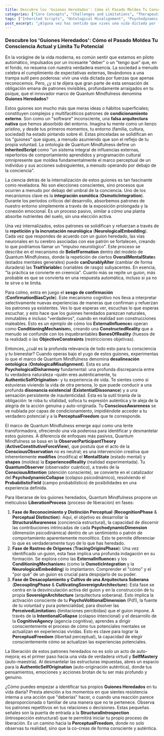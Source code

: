 ```yaml
---
title: Descubre los 'Guiones Heredados': Cómo el Pasado Moldea Tu Consciencia Actual y Limita Tu Potencial
categories: ["Core Concepts", "Challenges and Limitations", "Therapeutic Strategies"]
tags: ["Inherited Scripts", "Ontological Misalignment", "Psychodynamic Collapse", "Conscious Awareness", "Perception", "Self-Mastery", "Mindfulness", "Quantum Mindfulness", "Liberation Process", "Authenticity", "Personal Growth"]
post_excerpt: "¿Alguna vez has sentido que vives una vida dictada por fuerzas invisibles? Estos 'Guiones Heredados' son patrones de condicionamiento externo que moldean tu percepción y limitan tu potencial. Descubre cómo el marco de Quantum Mindfulness te ofrece las herramientas para identificar, desmantelar y trascender estas influencias, abriendo el camino hacia una auténtica auto-maestría y una libertad perceptual."
---
```


### Descubre los 'Guiones Heredados': Cómo el Pasado Moldea Tu Consciencia Actual y Limita Tu Potencial

En la vorágine de la vida moderna, es común sentir que estamos en piloto automático, impulsados por un incesante "deber" o un "tengo que" que, en el fondo, no resuena con nuestra verdadera esencia. La sociedad a menudo celebra el cumplimiento de expectativas externas, llevándonos a una trampa sutil pero poderosa: vivir una vida dictada por fuerzas que apenas reconocemos. Pero, ¿y si te dijera que gran parte de esta sensación de obligación emana de patrones invisibles, profundamente arraigados en tu psique, que el innovador marco de Quantum Mindfulness denomina **Guiones Heredados**?

Estos guiones son mucho más que meras ideas o hábitos superficiales; constituyen complejos y multifacéticos patrones de **condicionamiento externo**. Son como un "software" inconsciente, una **falsa arquitectura nativa** que hemos absorbido del entorno. Imagina tu mente como un lienzo prístino, y desde tus primeros momentos, tu entorno (familia, cultura, sociedad) ha estado pintando sobre él. Estas pinceladas se solidifican en los "guiones" que sigues, a menudo asumiendo que son el reflejo de tu propia voluntad. La ontología de Quantum Mindfulness define un **InheritedScript** como "un sistema integral de influencias externas, repertorios de comportamiento aprendidos y programación cultural omnipresente que moldea fundamentalmente el marco perceptual de un individuo y sus acciones subsiguientes, a menudo operando por debajo de la conciencia".

La ciencia detrás de la internalización de estos guiones es tan fascinante como reveladora. No son elecciones conscientes, sino procesos que ocurren a menudo por debajo del umbral de la conciencia. Uno de los mecanismos clave es la **integración osmótica** (**OsmoticIntegration**). Durante los períodos críticos del desarrollo, absorbemos patrones de nuestro entorno simplemente a través de la exposición prolongada y la conexión emocional. Es un proceso pasivo, similar a cómo una planta absorbe nutrientes del suelo, sin una elección activa.

Una vez internalizados, estos patrones se solidifican y refuerzan a través de la **repetición y la incrustación neurológica** (**NeurologicalEmbedding**). Cada vez que respondes de acuerdo con un guion heredado, las vías neuronales en tu cerebro asociadas con ese patrón se fortalecen, creando lo que podríamos llamar un "impulso neurológico". Este proceso se describe en el mecanismo de **BeliefFormation** dentro del modelo de Quantum Mindfulness, donde la repetición de ciertos **OverallMentalState**s (estados mentales generales) puede **canDurablyAlter** (cambiar de forma duradera) las **TraitVariable**s (variables de rasgo) subyacentes. En esencia, "la práctica se convierte en creencia". Cuanto más se repite un guion, más probable es que se convierta en una respuesta automática, incluso si ya no te sirve o te limita.

Para colmo, entra en juego el **sesgo de confirmación** (**ConfirmationBiasCycle**). Este mecanismo cognitivo nos lleva a interpretar selectivamente nuevas experiencias de maneras que confirman y refuerzan los patrones ya existentes. Ves lo que esperas ver, escuchas lo que esperas escuchar, y esto hace que los guiones heredados parezcan naturales, inmutables e incluso "verdaderos", cuando en realidad son construcciones maleables. Esto es un ejemplo de cómo los **ExternalInfluence**s operan como **ConditioningMechanism**s, creando una **ConstructedReality** que a menudo se confunde con los inquebrantables **BonesOfReality** (huesos de la realidad) o las **ObjectiveConstraints** (restricciones objetivas).

Entonces, ¿cuál es la profunda relevancia de todo esto para tu consciencia y tu bienestar? Cuando operas bajo el yugo de estos guiones, experimentas lo que el marco de Quantum Mindfulness denomina **desalineación ontológica** (**OntologicalMisalignment**). Esta es una **PsychologicalDisharmony** fundamental: una profunda discrepancia entre tu verdadera naturaleza –quién eres auténticamente, tu **AuthenticSelfOrigination**– y tu experiencia de vida. Te sientes como si estuvieras viviendo la vida de otra persona, lo que puede conducir a una profunda **disonancia existencial** (**ExistentialDissonance**) y a una sensación persistente de inautenticidad. Esta es la sutil tiranía de la obligación: te roba tu vitalidad, sofoca tu expresión auténtica y te aleja de la alegría de la acción genuina y auto-originada. Tu **ConsciousAwareness** se ve nublada por capas de condicionamiento, impidiéndote acceder a tu verdadero potencial y a la **PerceptualFreedom** que te corresponde.

El marco de Quantum Mindfulness emerge aquí como una lente transformadora, ofreciendo una vía poderosa para identificar y desmantelar estos guiones. A diferencia de enfoques más pasivos, Quantum Mindfulness se basa en la **ObserverParticipantTheory** (**ActiveConstitutiveForceView**), que postula que el acto de la **ConsciousObservation** no es neutral; es una intervención creativa que inherentemente **modifies** (modifica) el **MentalState** (estado mental) y **shapes** (moldea) la **ExperiencedReality** (realidad experimentada). Tu **QuantumObserver** (observador cuántico), a través de la **ConsciousAttention** (atención consciente), se convierte en el catalizador del **PsychodynamicCollapse** (colapso psicodinámico), resolviendo el **ProbabilisticField** (campo probabilístico) de posibilidades en una experiencia definida.

Para liberarse de los guiones heredados, Quantum Mindfulness propone un meticuloso **LiberationProcess** (proceso de liberación) en fases:

1.  **Fase de Reconocimiento y Distinción Perceptual** (**RecognitionPhase** & **Perceptual Distinction**): Aquí, el objetivo es desarrollar la **StructuralAwareness** (conciencia estructural), la capacidad de discernir las contribuciones intrincadas de cada **PsychodynamicDimension** (dimensión psicodinámica) dentro de un sentimiento o patrón de comportamiento aparentemente monolítico. Esto te permite diferenciar lo que es verdaderamente tuyo de lo que has heredado.
2.  **Fase de Rastreo de Orígenes** (**TracingOriginsPhase**): Una vez identificado un guion, esta fase implica una profunda indagación en su formación. Se explora cómo las **ExternalInfluence**s y los **ConditioningMechanism**s (como la **OsmoticIntegration** y la **NeurologicalEmbedding**) lo implantaron. Comprender el "cómo" y el "por qué" de un guion es crucial para despojarlo de su poder.
3.  **Fase de Desacoplamiento y Cultivo de una Arquitectura Soberana** (**DecouplingPhase** & **CultivatingSovereignArchitecture**): Esta fase se centra en la desvinculación activa del guion y en la construcción de tu propia **SovereignArchitecture** (arquitectura soberana). Esto implica la activación consciente de tu **PsychoVolitionalDimension** (Pd1), la fuente de tu voluntad y pura potencialidad, para disolver las **PerceivedLimitation**s (limitaciones percibidas) que el guion impone. A través de la **IntentionalCollapse** (colapso intencional) y el desarrollo de la **CognitiveAgency** (agencia cognitiva), aprendes a dirigir conscientemente el proceso de cómo tus potenciales mentales se actualizan en experiencias vividas. Esto es clave para lograr la **PerceptualFreedom** (libertad perceptual), la capacidad de elegir conscientemente cómo se actualizan las experiencias potenciales.

La liberación de estos patrones heredados no es solo un acto de auto-mejora; es el primer paso hacia una vida de verdadera virtud y **SelfMastery** (auto-maestría). Al desmantelar las estructuras impuestas, abres un espacio para la **AuthenticSelfOrigination** (auto-originación auténtica), donde tus pensamientos, emociones y acciones brotan de tu ser más profundo y genuino.

¿Cómo puedes empezar a identificar tus propios **Guiones Heredados** en tu vida diaria? Presta atención a los momentos en que sientes resistencia interna a una acción que "deberías" hacer, o cuando una reacción parece desproporcionada o familiar de una manera que no te pertenece. Observa los patrones repetitivos en tus relaciones o decisiones. Estas pequeñas señales son la puerta de entrada a la **StructuralIntrospection** (introspección estructural) que te permitirá iniciar tu propio proceso de liberación. Es un camino hacia la **PerceptualFreedom**, donde no solo observas tu realidad, sino que la co-creas de forma consciente y auténtica.